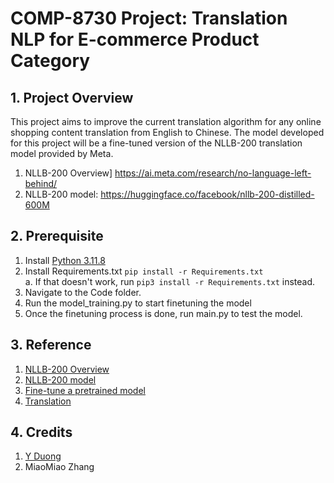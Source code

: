 # COMP-8730 Project: Translation NLP for E-commerce Product Category

## 1. Project Overview
This project aims to improve the current translation algorithm for any online shopping content translation from English to Chinese. The model developed for this project will be a fine-tuned version of the NLLB-200 translation model provided by Meta.

1. NLLB-200 Overview] https://ai.meta.com/research/no-language-left-behind/
2. NLLB-200 model: https://huggingface.co/facebook/nllb-200-distilled-600M

## 2. Prerequisite
1. Install [Python 3.11.8](https://www.python.org/downloads/release/python-3118/)
2. Install Requirements.txt ```pip install -r Requirements.txt```\
   a. If that doesn't work, run ```pip3 install -r Requirements.txt``` instead.
3. Navigate to the Code folder.
4. Run the model_training.py to start finetuning the model
5. Once the finetuning process is done, run main.py to test the model.

## 3. Reference
1. [NLLB-200 Overview](https://ai.meta.com/research/no-language-left-behind/)
2. [NLLB-200 model](https://huggingface.co/facebook/nllb-200-distilled-600M)
3. [Fine-tune a pretrained model](https://huggingface.co/docs/transformers/en/training)
4. [Translation](https://huggingface.co/docs/transformers/tasks/translation)

## 4. Credits
1. [Y Duong](https://www.linkedin.com/in/y-duong-880140195/)
2. MiaoMiao Zhang

